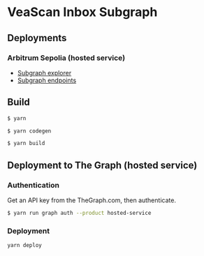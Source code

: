 # VeaScan Inbox Subgraph

## Deployments

### Arbitrum Sepolia (hosted service)

- [Subgraph explorer](https://thegraph.com/explorer/subgraph/kleros/veascan-inbox-arbitrumsepolia)
- [Subgraph endpoints](https://api.thegraph.com/subgraphs/name/kleros/veascan-inbox-arbitrumsepolia)

## Build

```bash
$ yarn

$ yarn codegen

$ yarn build
```

## Deployment to The Graph (hosted service)

### Authentication

Get an API key from the TheGraph.com, then authenticate.

```bash
$ yarn run graph auth --product hosted-service
```

### Deployment

```bash
yarn deploy
```
